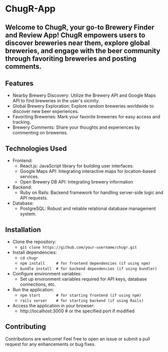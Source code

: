 # ChugR-App

## Welcome to ChugR, your go-to Brewery Finder and Review App! ChugR empowers users to discover breweries near them, explore global breweries, and engage with the beer community through favoriting breweries and posting comments.

## Features

- Nearby Brewery Discovery: Utilize the Brewery API and Google Maps API to find breweries in the user's vicinity.
- Global Brewery Exploration: Explore random breweries worldwide to discover new beer experiences.
- Favoriting Breweries: Mark your favorite breweries for easy access and tracking.
- Brewery Comments: Share your thoughts and experiences by commenting on breweries.

## Technologies Used

- Frontend:
  - React.js: JavaScript library for building user interfaces.
  - Google Maps API: Integrating interactive maps for location-based services.
  - Open Brewery DB API: Integrating brewery information
- Backend:
  - Ruby on Rails: Backend framework for handling server-side logic and API requests.
- Database:
  - PostgreSQL: Robust and reliable relational database management system.

## Installation

- Clone the repository:
  - `git clone https://github.com/your-username/chugr.git`
- Install dependencies:
  - `cd chugr`
  - `npm install     # for frontend dependencies (if using npm)`
  - `bundle install  # for backend dependencies (if using bundler)`
- Configure environment variables:
  - Set up environment variables required for API keys, database connections, etc.
- Run the application:
  - `npm start       # for starting frontend (if using npm)`
  - `rails server    # for starting backend (if using Rails)`
- Access the application in your browser:
  - http://localhost:3000 # or the specified port if modified

## Contributing

Contributions are welcome! Feel free to open an issue or submit a pull request for any enhancements or bug fixes.
